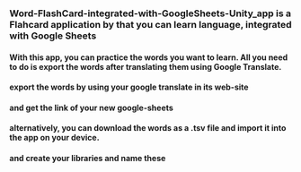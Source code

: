 ### Word-FlashCard-integrated-with-GoogleSheets-Unity_app is a Flahcard application by that you can learn language, integrated with Google Sheets

  

#### With this app, you can practice the words you want to learn. All you need to do is export the words after translating them using Google Translate.

  

#### export the words by using your google translate in its web-site

#### and get the link of your new google-sheets

#### alternatively, you can download the words as a .tsv file and import it into the app on your device.

#### and create your libraries and name these